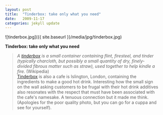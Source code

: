 ```yaml
---
layout: post
title:  "Tinderbox: take only what you need"
date:   2009-11-17
categories: jekyll update
---
```

![tinderbox.jpg]({{ site.baseurl }}/media/jpg/tinderbox.jpg)

__Tinderbox: take only what you need__  
>_A [tinderbox](http://en.wikipedia.org/wiki/Tinderbox) is a small container containing flint, firesteel, and tinder (typically charcloth, but possibly a small quantity of dry, finely-divided fibrous matter such as straw), used together to help kindle a fire._  (Wikipedia)  
[Tinderbox](http://www.dopplr.com/place/gb/london/eat/tinderbox) is also a cafe is Islington, London, containing the ingredients to make a good hot drink.  Interesting how the small sign on the wall asking customers to be frugal with their hot drink additives also resonates with the respect that must have been associated with the cafe's namesake.  A tenuous connection but it made me think.  (Apologies for the poor quality photo, but you can go for a cuppa and see for yourself).
